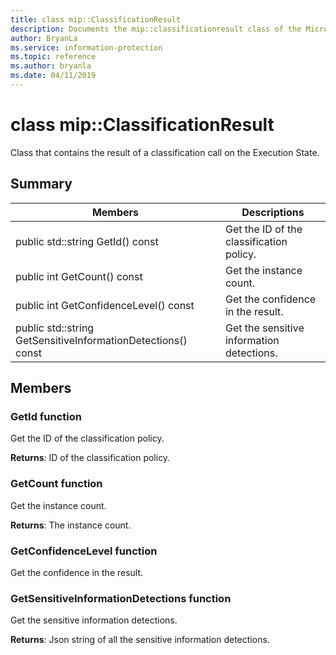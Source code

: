 ```yaml
---
title: class mip::ClassificationResult 
description: Documents the mip::classificationresult class of the Microsoft Information Protection (MIP) SDK.
author: BryanLa
ms.service: information-protection
ms.topic: reference
ms.author: bryanla
ms.date: 04/11/2019
---
```


# class mip::ClassificationResult 
Class that contains the result of a classification call on the Execution State.
  
## Summary
 Members                        | Descriptions                                
--------------------------------|---------------------------------------------
public std::string GetId() const  |  Get the ID of the classification policy.
public int GetCount() const  |  Get the instance count.
public int GetConfidenceLevel() const  |  Get the confidence in the result.
public std::string GetSensitiveInformationDetections() const  |  Get the sensitive information detections.
  
## Members
  
### GetId function
Get the ID of the classification policy.

  
**Returns**: ID of the classification policy.
  
### GetCount function
Get the instance count.

  
**Returns**: The instance count.
  
### GetConfidenceLevel function
Get the confidence in the result.
  
### GetSensitiveInformationDetections function
Get the sensitive information detections.

  
**Returns**: Json string of all the sensitive information detections.